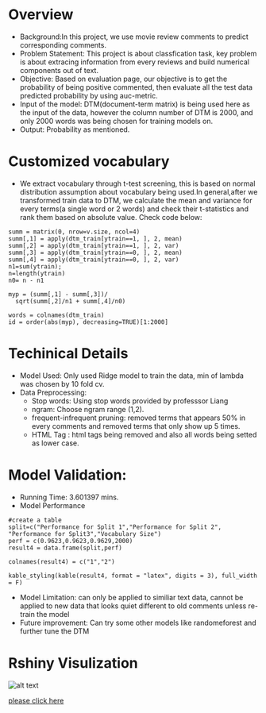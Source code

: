 # Overview 

* Background:In this project, we use movie review comments to predict corresponding comments.
* Problem Statement: This project is about classfication task, key problem is about extracing information from every reviews and build numerical components out of text.
* Objective: Based on evaluation page, our objective is to get the probability of being positive commented, then evaluate all the test data predicted probability by using auc-metric.
* Input of the model: DTM(document-term matrix) is being used here as the input of the data, however the column number of DTM is 2000, and only 2000 words was being chosen for training models on.
* Output: Probability as mentioned.

# Customized vocabulary

* We extract vocabulary through t-test screening, this is based on normal distribution assumption about vocabulary being used.In general,after we transformed train data to DTM, we calculate the mean and variance for every terms(a single word or 2 words) and check their t-statistics and rank them based on absolute value. Check code below:
```{r,eval=FALSE}
summ = matrix(0, nrow=v.size, ncol=4)
summ[,1] = apply(dtm_train[ytrain==1, ], 2, mean)
summ[,2] = apply(dtm_train[ytrain==1, ], 2, var)
summ[,3] = apply(dtm_train[ytrain==0, ], 2, mean)
summ[,4] = apply(dtm_train[ytrain==0, ], 2, var)
n1=sum(ytrain); 
n=length(ytrain)
n0= n - n1

myp = (summ[,1] - summ[,3])/
  sqrt(summ[,2]/n1 + summ[,4]/n0)

words = colnames(dtm_train)
id = order(abs(myp), decreasing=TRUE)[1:2000]
```

# Techinical Details
* Model Used: Only used Ridge model to train the data, min of lambda was chosen by 10 fold cv.
* Data Preprocessing:
  - Stop words: Using stop words provided by professsor Liang
  - ngram: Choose ngram range (1,2).
  - frequent-infrequent pruning: removed terms that appears 50% in every comments and removed terms that only show up 5 times.
  - HTML Tag : html tags being removed and also all words being setted as lower case.
  
# Model Validation:
* Running Time: 3.601397 mins.
* Model Performance
```{r}
#create a table 
split=c("Performance for Split 1","Performance for Split 2",
"Performance for Split3","Vocabulary Size")
perf = c(0.9623,0.9623,0.9629,2000)
result4 = data.frame(split,perf)

colnames(result4) = c("1","2")

kable_styling(kable(result4, format = "latex", digits = 3), full_width = F) 
```

* Model Limitation: can only be applied to similiar text data, cannot be applied to new data that looks quiet different to old comments unless re-train the model 
* Future improvement: Can try some other models like randomeforest and further tune the DTM

# Rshiny Visulization
![alt text](https://raw.githubusercontent.com/spotify2junkie/imdb_sentiment_analysis/pic.png)

[please click here](https://yuhuiluo.shinyapps.io/shiny/)
